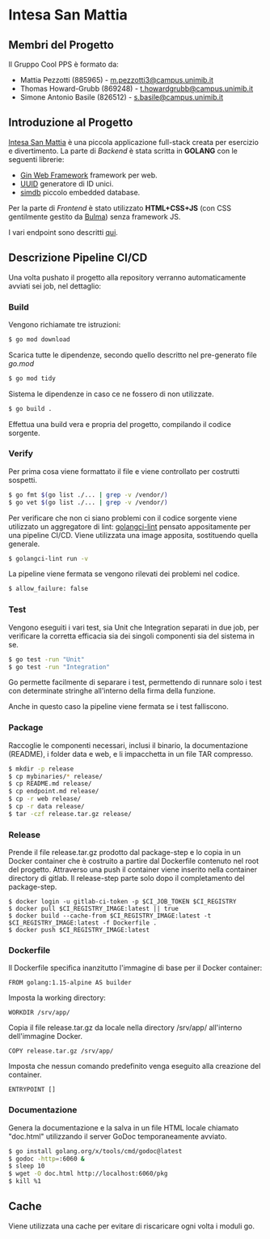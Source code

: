 # Intesa San Mattia

## Membri del Progetto
Il Gruppo Cool PPS è formato da:
- Mattia Pezzotti (885965) - m.pezzotti3@campus.unimib.it
- Thomas Howard-Grubb (869248) - t.howardgrubb@campus.unimib.it
- Simone Antonio Basile (826512) - s.basile@campus.unimib.it

## Introduzione al Progetto
[Intesa San Mattia](https://gitlab.com/unitestworks/2023_assignment1_ISM) è una piccola applicazione full-stack creata per esercizio e divertimento.
La parte di *Backend* è stata scritta in **GOLANG** con le seguenti librerie:
- [Gin Web Framework](https://github.com/gin-gonic/gin) framework per web.
- [UUID](https://github.com/gofrs/uuid) generatore di ID unici.
- [simdb](https://github.com/sonyarouje/simdb) piccolo embedded database.

Per la parte di *Frontend* è stato utilizzato **HTML+CSS+JS** (con CSS gentilmente gestito da [Bulma](https://bulma.io/)) senza framework JS.

I vari endpoint sono descritti [qui](https://gitlab.com/unitestworks/2023_assignment1_ISM/-/blob/develop/endpoint.md).

## Descrizione Pipeline CI/CD
Una volta pushato il progetto alla repository verranno automaticamente avviati sei job, nel dettaglio:

### Build
Vengono richiamate tre istruzioni:
```sh
$ go mod download
```
Scarica tutte le dipendenze, secondo quello descritto nel pre-generato file *go.mod*

```sh
$ go mod tidy
```
Sistema le dipendenze in caso ce ne fossero di non utilizzate.

```sh
$ go build .
```
Effettua una build vera e propria del progetto, compilando il codice sorgente.

### Verify
Per prima cosa viene formattato il file e viene controllato per costrutti sospetti.

```sh
$ go fmt $(go list ./... | grep -v /vendor/)
$ go vet $(go list ./... | grep -v /vendor/)
```

Per verificare che non ci siano problemi con il codice sorgente viene utilizzato un aggregatore di lint: [golangci-lint](https://golangci-lint.run/) pensato appositamente per una pipeline CI/CD. Viene utilizzata una image apposita, sostituendo quella generale.

```sh
$ golangci-lint run -v
```

La pipeline viene fermata se vengono rilevati dei problemi nel codice.

```sh
$ allow_failure: false
```

### Test
Vengono eseguiti i vari test, sia Unit che Integration separati in due job, per verificare la corretta efficacia sia dei singoli componenti sia del sistema in se.

```sh
$ go test -run "Unit"
$ go test -run "Integration"
```

Go permette facilmente di separare i test, permettendo di runnare solo i test con determinate stringhe all'interno della firma della funzione.

Anche in questo caso la pipeline viene fermata se i test falliscono.

### Package
Raccoglie le componenti necessari, inclusi il binario, la documentazione (README), i folder data e web, e li impacchetta in un file TAR compresso.

```sh
$ mkdir -p release
$ cp mybinaries/* release/
$ cp README.md release/
$ cp endpoint.md release/
$ cp -r web release/
$ cp -r data release/
$ tar -czf release.tar.gz release/
```


### Release
Prende il file release.tar.gz prodotto dal package-step e lo copia in un Docker container che è costruito a partire dal Dockerfile contenuto nel root del progetto. Attraverso una push il container viene inserito nella container directory di gitlab.
Il release-step parte solo dopo il completamento del package-step.

```
$ docker login -u gitlab-ci-token -p $CI_JOB_TOKEN $CI_REGISTRY
$ docker pull $CI_REGISTRY_IMAGE:latest || true
$ docker build --cache-from $CI_REGISTRY_IMAGE:latest -t $CI_REGISTRY_IMAGE:latest -f Dockerfile .
$ docker push $CI_REGISTRY_IMAGE:latest
```
### Dockerfile
Il Dockerfile specifica inanzitutto l'immagine di base per il Docker container:
```
FROM golang:1.15-alpine AS builder
```
Imposta la working directory:
```
WORKDIR /srv/app/
```
Copia il file release.tar.gz da locale nella directory /srv/app/ all'interno dell'immagine Docker.
```
COPY release.tar.gz /srv/app/
```
Imposta che nessun comando predefinito venga eseguito alla creazione del container.
```
ENTRYPOINT []
```

### Documentazione
Genera la documentazione e la salva in un file HTML locale chiamato "doc.html" utilizzando il server GoDoc temporaneamente avviato. 

```sh
$ go install golang.org/x/tools/cmd/godoc@latest
$ godoc -http=:6060 &
$ sleep 10 
$ wget -O doc.html http://localhost:6060/pkg
$ kill %1 
```
## Cache
Viene utilizzata una cache per evitare di riscaricare ogni volta i moduli go.
